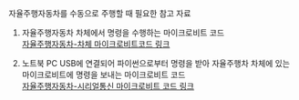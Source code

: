 자율주행자동차를 수동으로 주행할 때 필요한 참고 자료 

1. 자율주행자동차 차체에서 명령을 수행하는 마이크로비트 코드 <br>
  [자율주행자동차-차체 마이크로비트코드 링크](https://makecode.microbit.org/_8K8Uk71dh18s)

2. 노트북 PC USB에 연결되어 파이썬으로부터 명령을 받아 자율주행차 차체에 있는 마이크로비트에 명령을 보내는 마이크로비트 코드 <br>
  [자율주행자동차-시리얼통신 마이크로비트 코드 링크](https://makecode.microbit.org/_8K8Uk71dh18s)
